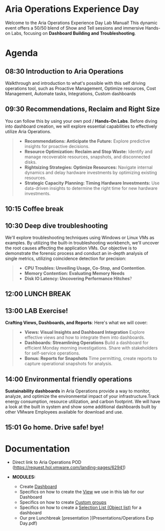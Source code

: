 # Aria Operations Experience Day

Welcome to the Aria Operations Experience Day Lab Manual! This dynamic event offers a 50/50 blend of Show and Tell sessions and immersive Hands-on Labs, focusing on **Dashboard Building and Troubleshooting**. 

# Agenda

## 08:30 Introduction to Aria Operations
Walkthrough and introduction to what's possible with this self driving operations tool, such as Proactive Management, Optimize resources, Cost Management, Automate tasks, Integrations, Custom dashboards

## 09:30 Recommendations, Reclaim and Right Size 
You can follow this by using your own pod / **Hands-On Labs**. Before diving into dashboard creation, we will explore essential capabilities to effectively utilize Aria Operations.

> - **Recommendations: Anticipate the Future:** Explore predictive insights for proactive decisions.
> - **Resource Optimization: Reclaim and Stop Waste:** Identify and manage recoverable resources, snapshots, and disconnected disks.
> - **Rightsizing Strategies: Optimize Resources:** Navigate internal dynamics and delay hardware investments by optimizing existing resources.
> - **Strategic Capacity Planning: Timing Hardware Investments:** Use data-driven insights to determine the right time for new hardware investments.

## 10:15 Coffee break

## 10:30 Deep dive troubleshooting 
We'll explore troubleshooting techniques using Windows or Linux VMs as examples. By utilizing the built-in troubleshooting workbench, we'll uncover the root causes affecting the application VMs. Our objective is to demonstrate the forensic process and conduct an in-depth analysis of single metrics, utilizing coincidence detection for precision:
>  - **CPU Troubles: Unveiling Usage, Co-Stop, and Contention**. 
>  - **Memory Contention: Evaluating Memory Needs**
>  - **Disk IO Latency: Uncovering Performance Hitches**?

## 12:00 LUNCH BREAK 

## 13:00 LAB Exercise! 
**Crafting Views, Dashboards, and Reports**: Here's what we will cover:

> - **Views: Visual Insights and Dashboard Integration** Explore effective views and how to integrate them into dashboards.
> - **Dashboards: Streamlining Operations** Build a dashboard for efficient Monday morning investigations. Share with stakeholders for self-service operations.
> - **Bonus: Reports for Snapshots** Time permitting, create reports to capture operational snapshots for analysis.

## 14:00 Environmental friendly operations
**Sustainability dashboards** in Aria Operations provide a way to monitor, analyze, and optimize the environmental impact of your infrastructure.Track energy consumption, resource utilization, and carbon footprint. We will have a look at the built in system and show some additional dashboards built by other VMware Employees available for download and use. 

## 15:01 Go home. Drive safe! bye!

# Documentation
- Direct link to Aria Operations POD (https://request.hol.vmware.com/landing-pages/62941) 

- **MODULES:** 

  - Create [Dashboard](files/dashboard_kate/README.md) 
  - Specifics on how to create the [View](/files/view/README.md) we use in this lab for our Dashboard
  - Specifics on how to create [Custom groups](files/customgroups/README.md) 
  - Specifics on how to create a [Selection List (Object list)](files/selectionlist/README.md) for a dashboard
  - Our pre Lunchbreak [presentation ](Presentations/Operations Exp Day.pdf)

  
